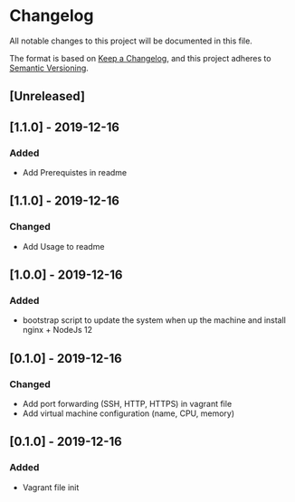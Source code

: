 # Changelog
All notable changes to this project will be documented in this file.

The format is based on [Keep a Changelog](https://keepachangelog.com/en/1.0.0/),
and this project adheres to [Semantic Versioning](https://semver.org/spec/v2.0.0.html).

## [Unreleased]

## [1.1.0] - 2019-12-16
### Added
- Add Prerequistes in readme

## [1.1.0] - 2019-12-16
### Changed
- Add Usage to readme

## [1.0.0] - 2019-12-16
### Added
- bootstrap script to update the system when up the machine and install nginx + NodeJs 12


## [0.1.0] - 2019-12-16
### Changed
- Add port forwarding (SSH, HTTP, HTTPS) in vagrant file
- Add virtual machine configuration (name, CPU, memory)


## [0.1.0] - 2019-12-16
### Added
- Vagrant file init
